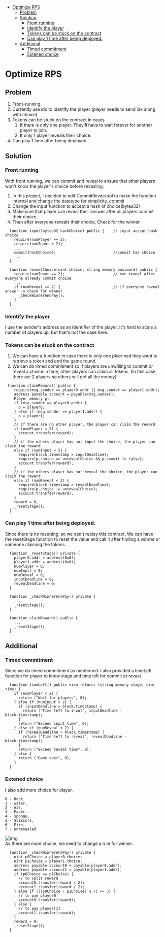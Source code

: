 <!-- TOC start (generated with https://github.com/derlin/bitdowntoc) -->

- [Optimize RPS](#optimize-rps)
   * [Problem](#problem)
   * [Solution](#solution)
      + [Front running](#front-running)
      + [Identify the player](#identify-the-player)
      + [Tokens can be stuck on the contract](#tokens-can-be-stuck-on-the-contract)
      + [Can play 1 time after being deployed.](#can-play-1-time-after-being-deployed)
   * [Additional](#additional)
      + [Timed commitment](#timed-commitment)
      + [Extened choice](#extened-choice)

<!-- TOC end -->

<!-- TOC --><a name="optimize-rps"></a>
# Optimize RPS
<!-- TOC --><a name="problem"></a>
## Problem
1. Front-running
2. Currently use idx to identify the player (player needs to send idx along with choice)
3. Tokens can be stuck on the contract in cases
     1. If there is only one player. They'll have to wait forever for another player to join.
     2. If only 1 player reveals their choice.
4. Can play 1 time after being deployed.
<!-- TOC --><a name="solution"></a>
## Solution
<!-- TOC --><a name="front-running"></a>
### Front running
With front running, we can commit and reveal to ensure that other players won't know the player's choice before revealing.
1. In this project, I decided to edit CommitReveal.sol to make the function internal and change the datatype for simplicity. [commit](https://github.com/katisd/RPS/commit/d7c9d53693fa205e94e4de8236f9654326ddf255)
2. Change the input function to accept a hash of choice(bytes32)
3. Make sure that player can reveal their answer after all players commit their choice.
4. Then after everyone reveals their choice, Check for the winner.
```solidity
  function input(bytes32 hashChoice) public {    // input accept hash choice
    require(numPlayer == 2);
    require(numInput < 2);
    ...
    commit(hashChoice);                          //commit has choice
    ...
  }

  function revealChoice(uint choice, string memory password) public {
    require(numInput == 2);                      // can reveal after everyone already commit choice
    ...
    if (numReveal == 2) {                        // if everyone reveal answer -> check for winner
      _checkWinnerAndPay();
    }
  }

```
<!-- TOC --><a name="identify-the-player"></a>
### Identify the player
I use the sender's address as an identifier of the player. It's hard to scale a number of players up, but that's not the case here.
<!-- TOC --><a name="tokens-can-be-stuck-on-the-contract"></a>
### Tokens can be stuck on the contract
1. We can have a function in case there is only one plyer nad they want to retrieve a token and end the game round.
2. We can do timed commitment so if players are unwilling to commit or reveal a choice in time, other players can claim all tokens. (In this case, there are 2 players so others will get all the money)
```solidity
 function claimReward() public {
    require(msg.sender == player0.addr || msg.sender == player1.addr);
    address payable account = payable(msg.sender);
    Player memory p;
    if (msg.sender == player0.addr) {
      p = player0;
    } else if (msg.sender == player1.addr) {
      p = player1;
    }
    // if there are no other player, the player can claim the reward
    if (numPlayer < 2) {
      account.transfer(reward);
    }
    // if the others player has not input the choice, the player can claim the reward
    else if (numInput < 2) {
      require(block.timestamp > inputDeadline);
      require(p.choice == unrevealChoice && p.commit != false);
      account.transfer(reward);
    }
    // if the others player has not reveal the choice, the player can claim the reward
    else if (numReveal < 2) {
      require(block.timestamp > revealDeadline);
      require(p.choice != unrevealChoice);
      account.transfer(reward);
    }
    reward = 0;
    _resetStage();
  }
```
<!-- TOC --><a name="can-play-1-time-after-being-deployed"></a>
### Can play 1 time after being deployed.
Since there is no resetting, so we can't replay this contract. We can have the resetStage function to reset the value and call it after finding a winner or someone claiming the tokens.
```solidity
  function _resetStage() private {
    player0.addr = address(0x0);
    player1.addr = address(0x0);
    numPlayer = 0;
    numInput = 0;
    numReveal = 0;
    inputDeadline = 0;
    revealDeadline = 0;
  }

  function _checkWinnerAndPay() private {
    ...
    _resetStage();
  }

  function claimReward() public {
    ...
    _resetStage();
  }
```
<!-- TOC --><a name="additional"></a>
## Additional
<!-- TOC --><a name="timed-commitment"></a>
### Timed commitment
Since we do timed commitment as mentioned. I also provided a timeLeft function for player to know stage and time left for commit or reveal.
```solidity
  function timeLeft() public view returns (string memory stage, uint time) {
    if (numPlayer < 2) {
      return ("Wait for players", 0);
    } else if (numInput < 2) {
      if (inputDeadline > block.timestamp) {
        return ("Time left to input", inputDeadline - block.timestamp);
      }
      return ("Exceed input time", 0);
    } else if (numReveal < 2) {
      if (revealDeadline > block.timestamp) {
        return ("Time left to reveal", revealDeadline - block.timestamp);
      }
      return ("Exceed reveal time", 0);
    } else {
      return ("Game over", 0);
    }
  }
```
<!-- TOC --><a name="extened-choice"></a>
### Extened choice
I also add more choice for player.
```
0 - Rock,
1 - water,
2 - Air,
3 - Paper,
4 - sponge,
5 - Scissors,
6 - Fire,
7 - unrevealed
```
![img](https://i.pinimg.com/564x/af/1f/ad/af1fadd6bdbf11a193fe9e4acce10dae.jpg) <br/>
As there are more choice, we need to change a rule for winner.
```solidity
  function _checkWinnerAndPay() private {
    uint p0Choice = player0.choice;
    uint p1Choice = player1.choice;
    address payable account0 = payable(player0.addr);
    address payable account1 = payable(player1.addr);
    if (p0Choice == p1Choice) {
      // to split reward
      account0.transfer(reward / 2);
      account1.transfer(reward / 2);
    } else if (((p0Choice - p1Choice) % 7) <= 3) {
      // to pay player0
      account0.transfer(reward);
    } else {
      // to pay player[1]
      account1.transfer(reward);
    }
    reward = 0;
    _resetStage();
  }
```
